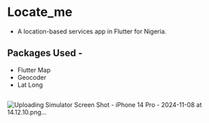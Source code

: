 
# Locate_me

- A location-based services app in Flutter for Nigeria.

## Packages Used -
 
 - Flutter Map
 - Geocoder
 - Lat Long

##
![Uploading Simulator Screen Shot - iPhone 14 Pro - 2024-11-08 at 14.12.10.png…]()
##